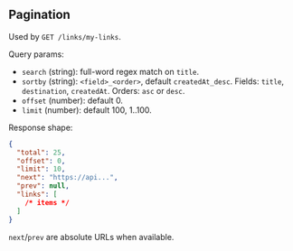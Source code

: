 ## Pagination

Used by `GET /links/my-links`.

Query params:

- `search` (string): full-word regex match on `title`.
- `sortby` (string): `<field>_<order>`, default `createdAt_desc`. Fields: `title`, `destination`, `createdAt`. Orders: `asc` or `desc`.
- `offset` (number): default 0.
- `limit` (number): default 100, 1..100.

Response shape:

```json
{
  "total": 25,
  "offset": 0,
  "limit": 10,
  "next": "https://api...",
  "prev": null,
  "links": [
    /* items */
  ]
}
```

`next`/`prev` are absolute URLs when available.

